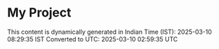 # My Project

This content is dynamically generated in Indian Time (IST): 2025-03-10 08:29:35 IST
Converted to UTC: 2025-03-10 02:59:35 UTC
